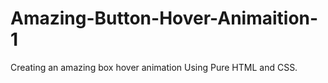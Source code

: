 # Amazing-Button-Hover-Animaition-1
 Creating an amazing box hover animation Using Pure HTML and CSS.
